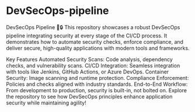 # DevSecOps-pipeline  

DevSecOps Pipeline 🚀🔒
This repository showcases a robust DevSecOps pipeline integrating security at every stage of the CI/CD process. It demonstrates how to automate security checks, enforce compliance, and deliver secure, high-quality applications with modern tools and frameworks.

Key Features
Automated Security Scans: Code analysis, dependency checks, and vulnerability scans.
CI/CD Integration: Seamless integration with tools like Jenkins, GitHub Actions, or Azure DevOps.
Container Security: Image scanning and runtime protection.
Compliance Enforcement: Policies and checks aligned with industry standards.
End-to-End Workflow: From development to production, security is built-in, not bolted on.
Explore the repository to see how DevSecOps principles enhance application security while maintaining agility!

